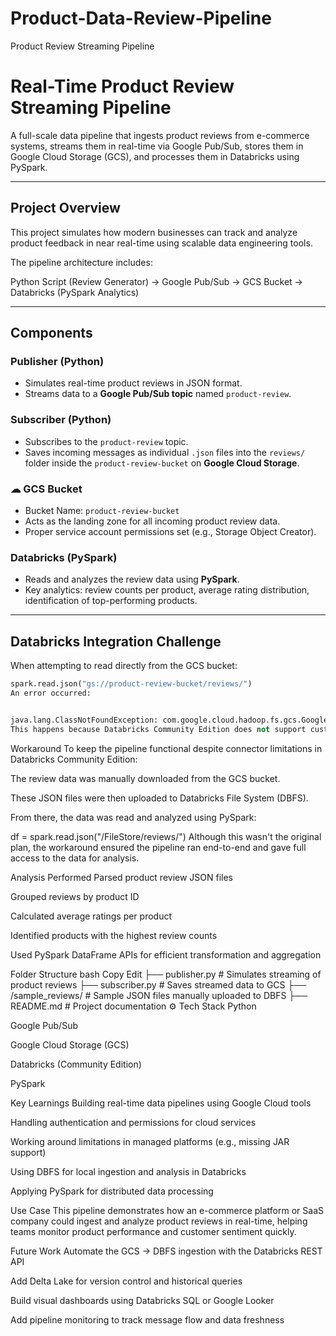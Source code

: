 # Product-Data-Review-Pipeline
Product Review Streaming Pipeline


#  Real-Time Product Review Streaming Pipeline

A full-scale data pipeline that ingests product reviews from e-commerce systems, streams them in real-time via Google Pub/Sub, stores them in Google Cloud Storage (GCS), and processes them in Databricks using PySpark.

---

##  Project Overview

This project simulates how modern businesses can track and analyze product feedback in near real-time using scalable data engineering tools.

The pipeline architecture includes:

Python Script (Review Generator) → Google Pub/Sub → GCS Bucket → Databricks (PySpark Analytics)


---

##  Components

###  Publisher (Python)
- Simulates real-time product reviews in JSON format.
- Streams data to a **Google Pub/Sub topic** named `product-review`.

###  Subscriber (Python)
- Subscribes to the `product-review` topic.
- Saves incoming messages as individual `.json` files into the `reviews/` folder inside the `product-review-bucket` on **Google Cloud Storage**.

### ☁ GCS Bucket
- Bucket Name: `product-review-bucket`
- Acts as the landing zone for all incoming product review data.
- Proper service account permissions set (e.g., Storage Object Creator).

###  Databricks (PySpark)
- Reads and analyzes the review data using **PySpark**.
- Key analytics: review counts per product, average rating distribution, identification of top-performing products.

---

##  Databricks Integration Challenge

When attempting to read directly from the GCS bucket:
```python
spark.read.json("gs://product-review-bucket/reviews/")
An error occurred:


java.lang.ClassNotFoundException: com.google.cloud.hadoop.fs.gcs.GoogleHadoopFileSystem
This happens because Databricks Community Edition does not support custom JARs — including the required GCS connector.

```


  Workaround
To keep the pipeline functional despite connector limitations in Databricks Community Edition:

The review data was manually downloaded from the GCS bucket.

These JSON files were then uploaded to Databricks File System (DBFS).

From there, the data was read and analyzed using PySpark:


df = spark.read.json("/FileStore/reviews/")
Although this wasn't the original plan, the workaround ensured the pipeline ran end-to-end and gave full access to the data for analysis.

 Analysis Performed
Parsed product review JSON files

Grouped reviews by product ID

Calculated average ratings per product

Identified products with the highest review counts

Used PySpark DataFrame APIs for efficient transformation and aggregation

 Folder Structure
bash
Copy
Edit
├── publisher.py          # Simulates streaming of product reviews
├── subscriber.py         # Saves streamed data to GCS
├── /sample_reviews/      # Sample JSON files manually uploaded to DBFS
├── README.md             # Project documentation
⚙️ Tech Stack
Python

Google Pub/Sub

Google Cloud Storage (GCS)

Databricks (Community Edition)

PySpark

 Key Learnings
Building real-time data pipelines using Google Cloud tools

Handling authentication and permissions for cloud services

Working around limitations in managed platforms (e.g., missing JAR support)

Using DBFS for local ingestion and analysis in Databricks

Applying PySpark for distributed data processing

 Use Case
This pipeline demonstrates how an e-commerce platform or SaaS company could ingest and analyze product reviews in real-time, helping teams monitor product performance and customer sentiment quickly.

 Future Work
Automate the GCS → DBFS ingestion with the Databricks REST API

Add Delta Lake for version control and historical queries

Build visual dashboards using Databricks SQL or Google Looker

Add pipeline monitoring to track message flow and data freshness

